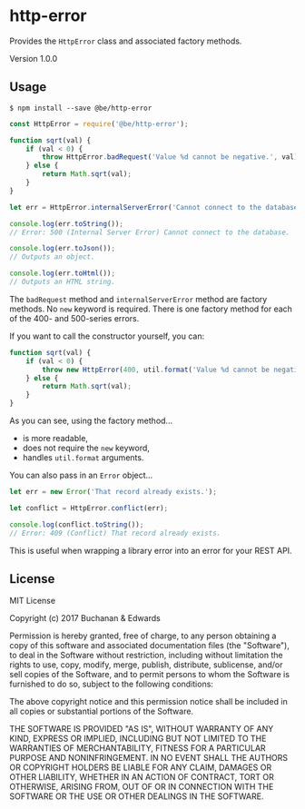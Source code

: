 # http-error

Provides the `HttpError` class and associated factory methods.

Version 1.0.0

## Usage

```
$ npm install --save @be/http-error
```

```javascript
const HttpError = require('@be/http-error');

function sqrt(val) {
	if (val < 0) {
	    throw HttpError.badRequest('Value %d cannot be negative.', val);
	} else {
	    return Math.sqrt(val);
    }
}

let err = HttpError.internalServerError('Cannot connect to the database.');

console.log(err.toString());
// Error: 500 (Internal Server Error) Cannot connect to the database.

console.log(err.toJson());
// Outputs an object.

console.log(err.toHtml());
// Outputs an HTML string.
```

The `badRequest` method and `internalServerError` method are factory methods. No `new` keyword is required. There is one factory method for each of the 400- and 500-series errors.

If you want to call the constructor yourself, you can:

```javascript
function sqrt(val) {
	if (val < 0) {
	    throw new HttpError(400, util.format('Value %d cannot be negative.', val));
	} else {
	    return Math.sqrt(val);
    }
}
```

As you can see, using the factory method...

- is more readable,
- does not require the `new` keyword,
- handles `util.format` arguments.

You can also pass in an `Error` object...

```javascript
let err = new Error('That record already exists.');

let conflict = HttpError.conflict(err);

console.log(conflict.toString());
// Error: 409 (Conflict) That record already exists.
```

This is useful when wrapping a library error into an error for your REST API.

## License

MIT License

Copyright (c) 2017 Buchanan & Edwards

Permission is hereby granted, free of charge, to any person obtaining a copy
of this software and associated documentation files (the "Software"), to deal
in the Software without restriction, including without limitation the rights
to use, copy, modify, merge, publish, distribute, sublicense, and/or sell
copies of the Software, and to permit persons to whom the Software is
furnished to do so, subject to the following conditions:

The above copyright notice and this permission notice shall be included in all
copies or substantial portions of the Software.

THE SOFTWARE IS PROVIDED "AS IS", WITHOUT WARRANTY OF ANY KIND, EXPRESS OR
IMPLIED, INCLUDING BUT NOT LIMITED TO THE WARRANTIES OF MERCHANTABILITY,
FITNESS FOR A PARTICULAR PURPOSE AND NONINFRINGEMENT. IN NO EVENT SHALL THE
AUTHORS OR COPYRIGHT HOLDERS BE LIABLE FOR ANY CLAIM, DAMAGES OR OTHER
LIABILITY, WHETHER IN AN ACTION OF CONTRACT, TORT OR OTHERWISE, ARISING FROM,
OUT OF OR IN CONNECTION WITH THE SOFTWARE OR THE USE OR OTHER DEALINGS IN THE
SOFTWARE.
